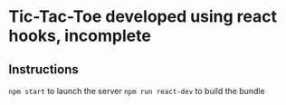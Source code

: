 # Tic-Tac-Toe developed using react hooks, incomplete

## Instructions

`npm start` to launch the server
`npm run react-dev` to build the bundle
